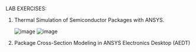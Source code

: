 LAB EXERCISES:


 1. Thermal Simulation of Semiconductor Packages with ANSYS.

    ![image](https://github.com/user-attachments/assets/d15fbd27-67b2-4f3d-b549-28c2480c510a)
    ![image](https://github.com/user-attachments/assets/1311bdb5-5c19-4383-8333-e3fac481018a)


 2. Package Cross-Section Modeling in ANSYS Electronics Desktop (AEDT)

